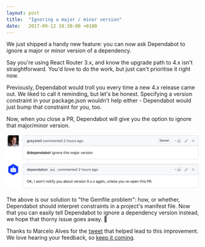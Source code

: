 ```yaml
---
layout: post
title:  "Ignoring a major / minor version"
date:   2017-09-12 10:30:00 +0100
---
```


We just shipped a handy new feature: you can now ask Dependabot to ignore a
major or minor version of a dependency.

Say you're using React Router 3.x, and know the upgrade path to 4.x isn't
straightforward. You'd love to do the work, but just can't prioritise it right
now.

Previously, Dependabot would troll you every time a new 4.x release came out.
We liked to call it reminding, but let's be honest. Specifying a version
constraint in your package.json wouldn't help either - Dependabot would just
bump that constraint for you, too.

Now, when you close a PR, Dependabot will give you the option to ignore that
major/minor version.

<img alt="Weekly bumping demo" src="images/ignoring-versions.png">

The above is our solution to "the Gemfile problem": how, or whether, Dependabot
should interpret constraints in a project's manifest file. Now that you can
easily tell Dependabot to ignore a dependency version instead, we hope that
thorny issue goes away. 🤞

Thanks to Marcelo Alves for the [tweet][alves-tweet] that helped lead to
this improvement. We love hearing your feedback, so [keep it coming][feedback].

[alves-tweet]: https://twitter.com/celo_fett/status/907316211771305984
[feedback]: https://github.com/dependabot/feedback/issues
